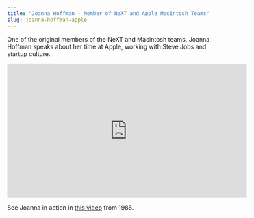 ```yaml
---
title: "Joanna Hoffman - Member of NeXT and Apple Macintosh Teams"
slug: joanna-hoffman-apple
---
```


One of the original members of the NeXT and Macintosh teams, Joanna Hoffman speaks about her time at Apple, working with Steve Jobs and startup culture.

<iframe width="560" height="315" src="https://www.youtube.com/watch?v=LEXY6HSfgLQ" frameborder="0" allowfullscreen></iframe>

See Joanna in action in [this video](https://youtu.be/sOlqqriBvUM?t=10m16s) from 1986.